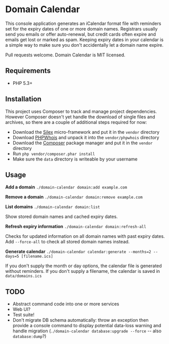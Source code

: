 Domain Calendar
===============

This console application generates an iCalendar format file with reminders set for the expiry dates of one or more domain names. Registrars usually send you emails or offer auto-renewal, but credit cards often expire and emails get lost or marked as spam. Keeping expiry dates in your calendar is a simple way to make sure you don't accidentally let a domain name expire.

Pull requests welcome. Domain Calendar is MIT licensed.


Requirements
------------

* PHP 5.3+


Installation
------------

This project uses Composer to track and manage project dependencies. However Composer doesn't yet handle the download of single files and archives, so there are a couple of additional steps required for now:

* Download the [Silex](http://silex.sensiolabs.org/get/silex.phar) micro-framework and put it in the `vendor` directory
* Download [PHPWhois](http://sourceforge.net/projects/phpwhois/files/phpwhois/) and unpack it into the `vendor/phpwhois` directory
* Download the [Composer](http://getcomposer.org/composer.phar) package manager and put it in the `vendor` directory
* Run `php vendor/composer.phar install`
* Make sure the `data` directory is writeable by your username

Usage
-----

**Add a domain**
`./domain-calendar domain:add example.com`

**Remove a domain**
`./domain-calendar domain:remove example.com`

**List domains**
`./domain-calendar domain:list`

Show stored domain names and cached expiry dates.

**Refresh expiry information**
`./domain-calendar domain:refresh-all`

Checks for updated information on all domain names with past expiry dates. Add `--force-all` to check all stored domain names instead.

**Generate calendar**
`./domain-calendar calendar:generate --months=2 --days=5 [filename.ics]`

If you don't supply the month or day options, the calendar file is generated without reminders. 
If you don't supply a filename, the calendar is saved in `data/domains.ics`


TODO
----

* Abstract command code into one or more services
* Web UI?
* Test suite!
* Don't migrate DB schema automatically: throw an exception then provide a console command to display potential data-loss warning and handle migration (`./domain-calendar database:upgrade --force` -- also `database:dump`?)

